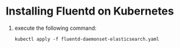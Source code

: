# Installing Fluentd on Kubernetes

1.	execute the following command:
		
		kubectl apply -f fluentd-daemonset-elasticsearch.yaml
